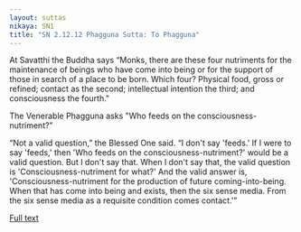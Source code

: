 ```yaml
---
layout: suttas
nikaya: SN1
title: "SN 2.12.12 Phagguna Sutta: To Phagguna"
---
```


At Savatthi the Buddha says “Monks, there are these four nutriments for the maintenance of beings who have come into being or for the support of those in search of a place to be born. Which four? Physical food, gross or refined; contact as the second; intellectual intention the third; and consciousness the fourth."  

The Venerable Phagguna asks "Who feeds on the consciousness-nutriment?"  

“Not a valid question,” the Blessed One said. “I don't say 'feeds.' If I were to say 'feeds,' then 'Who feeds on the consciousness-nutriment?' would be a valid question. But I don't say that. When I don't say that, the valid question is 'Consciousness-nutriment for what?' And the valid answer is, 'Consciousness-nutriment for the production of future coming-into-being. When that has come into being and exists, then the six sense media. From the six sense media as a requisite condition comes contact.'”

[Full text](https://www.dhammatalks.org/suttas/SN/SN12_12.html)
